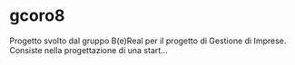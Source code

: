 # gcoro8
Progetto svolto dal gruppo B(e)Real per il progetto di Gestione di Imprese. Consiste nella progettazione di una start…
